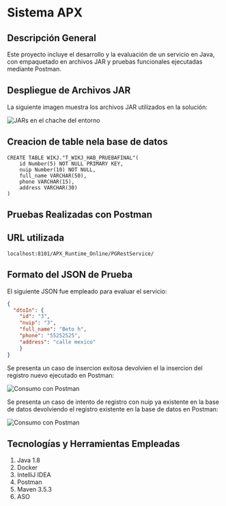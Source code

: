 # **Sistema APX**  

## **Descripción General**  

Este proyecto incluye el desarrollo y la evaluación de un servicio en Java, con empaquetado en archivos JAR y pruebas funcionales ejecutadas mediante Postman.  

## **Despliegue de Archivos JAR**  

La siguiente imagen muestra los archivos JAR utilizados en la solución:  

![JARs en el chache del entorno](https://github.com/user-attachments/assets/52d88c4c-ac91-42d7-ba43-ae049d4c35b3)

## **Creacion de table nela base de datos**

```
CREATE TABLE WIKJ."T_WIKJ_HAB_PRUEBAFINAL"(
    id Number(5) NOT NULL PRIMARY KEY,
    nuip Number(10) NOT NULL,
    full_name VARCHAR(50),
    phone VARCHAR(15),
    address VARCHAR(30)
)

```


## **Pruebas Realizadas con Postman**  

## **URL utilizada**

```
localhost:8101/APX_Runtime_Online/PGRestService/
```

## **Formato del JSON de Prueba**  

El siguiente JSON fue empleado para evaluar el servicio:  

```json
{
  "dtoIn": {
    "id": "3",
    "nuip": "3",
    "full_name": "Beto h",
    "phone": "55252525",
    "address": "calle mexico"
    }
}


````

Se presenta un caso de insercion exitosa devolvien el la insercion del registro nuevo ejecutado en Postman:  

![Consumo con Postman](https://github.com/user-attachments/assets/71712260-8512-4791-9660-90f3e4005855)


Se presenta un caso de intento de registro con nuip ya existente en la base de datos devolviendo el registro existente en la base de datos en Postman:  

![Consumo con Postman](https://github.com/user-attachments/assets/f8836599-e0e9-46c6-9374-edf073e0cd75)


## **Tecnologías y Herramientas Empleadas**  

1. Java 1.8  
2. Docker  
3. IntelliJ IDEA  
4. Postman  
5. Maven 3.5.3  
6. ASO  

